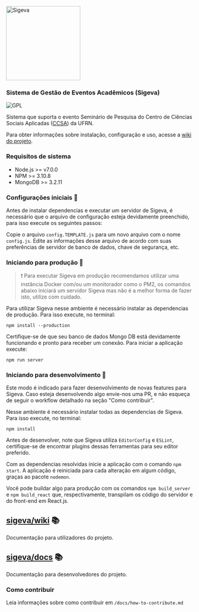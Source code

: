<img src="https://i.imgur.com/S5JRd5g.png" width="200" alt="Sigeva"/>

### Sistema de Gestão de Eventos Acadêmicos (Sigeva)
![GPL](https://img.shields.io/badge/license-GPL-blue.svg)

Sistema que suporta o evento Seminário de Pesquisa do Centro de Ciências Sociais Aplicadas
([CCSA](https://ccsa.ufrn.br)) da UFRN.

Para obter informações sobre instalação, configuração e uso, acesse a [wiki do projeto](https://github.com/ccsa-ufrn/seminario/wiki).

### Requisitos de sistema
- Node.js >= v7.0.0
- NPM >= 3.10.8
- MongoDB >= 3.2.11

### Configurações iniciais :wrench:
Antes de instalar dependencias e executar um servidor de Sigeva, é necessário que o arquivo de configuração esteja devidamente preenchido, para isso execute os seguintes passos:

Copie o arquivo `config.TEMPLATE.js` para um novo arquivo com o nome `config.js`. Edite as informações desse arquivo de acordo com suas preferências de servidor de banco de dados, chave de segurança, etc.

### Iniciando para produção :runner:
> :exclamation: Para executar Sigeva em produção recomendamos utilizar uma instância Docker com/ou um monitorador como o PM2, os comandos abaixo iniciará um servidor Sigeva mas não é a melhor forma de fazer isto, utilize com cuidado.

Para utilizar Sigeva nesse ambiente é necessário instalar as dependencias de produção. Para isso execute, no terminal:

```
npm install --production
```

Certifique-se de que seu banco de dados Mongo DB está devidamente funcionando e pronto para receber um conexão. Para iniciar a aplicação execute:

```
npm run server
```

### Iniciando para desenvolvimento :walking:
Este modo é indicado para fazer desenvolvimento de novas features para Sigeva. Caso esteja desenvolvendo algo envie-nos uma PR, e não esqueça de seguir o workflow detalhado na seção "Como contribuir".

Nesse ambiente é necessário instalar todas as dependencias de Sigeva. Para isso execute, no terminal:

```
npm install
```

Antes de desenvolver, note que Sigeva utiliza `EditorConfig` e `ESLint`, certifique-se de encontrar plugins dessas ferramentas para seu editor preferido.

Com as dependencias resolvidas inicie a aplicação com o comando `npm start`. A aplicação é reiniciada para cada alteração em algum código, graças ao pacote `nodemon`.

Você pode buildar algo para produção com os comandos `npm build_server` e `npm build_react` que, respectivamente, transpilam os código do servidor e do front-end em React.js.

## [sigeva/wiki](https://github.com/ccsa-ufrn/seminario/wiki) :books:
Documentação para utilizadores do projeto.

## [sigeva/docs](https://github.com/ccsa-ufrn/seminario/tree/master/docs) :books:
Documentação para desenvolvedores do projeto.

### Como contribuir
Leia informações sobre como contribuir em `/docs/how-to-contribute.md`
